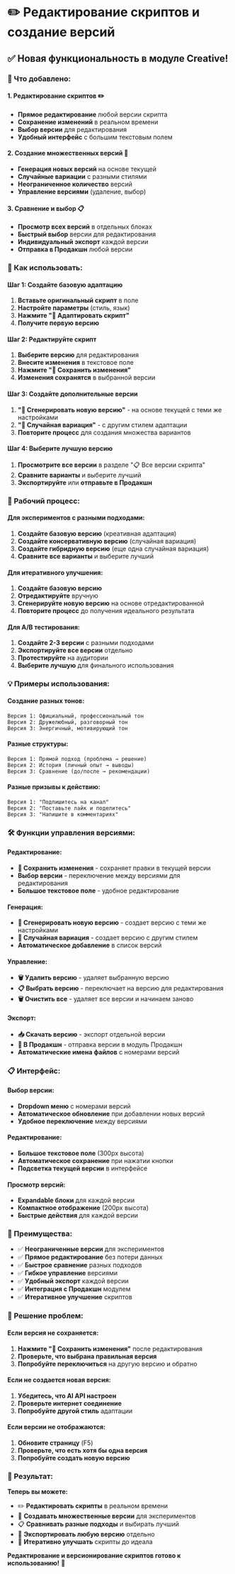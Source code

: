 # ✏️ Редактирование скриптов и создание версий

## ✅ Новая функциональность в модуле Creative!

### 🚀 Что добавлено:

#### **1. Редактирование скриптов** ✏️
- **Прямое редактирование** любой версии скрипта
- **Сохранение изменений** в реальном времени
- **Выбор версии** для редактирования
- **Удобный интерфейс** с большим текстовым полем

#### **2. Создание множественных версий** 🔄
- **Генерация новых версий** на основе текущей
- **Случайные вариации** с разными стилями
- **Неограниченное количество** версий
- **Управление версиями** (удаление, выбор)

#### **3. Сравнение и выбор** 📋
- **Просмотр всех версий** в отдельных блоках
- **Быстрый выбор** версии для редактирования
- **Индивидуальный экспорт** каждой версии
- **Отправка в Продакшн** любой версии

### 🎯 Как использовать:

#### **Шаг 1: Создайте базовую адаптацию**
1. **Вставьте оригинальный скрипт** в поле
2. **Настройте параметры** (стиль, язык)
3. **Нажмите "🎨 Адаптировать скрипт"**
4. **Получите первую версию**

#### **Шаг 2: Редактируйте скрипт**
1. **Выберите версию** для редактирования
2. **Внесите изменения** в текстовое поле
3. **Нажмите "💾 Сохранить изменения"**
4. **Изменения сохранятся** в выбранной версии

#### **Шаг 3: Создайте дополнительные версии**
1. **"🔄 Сгенерировать новую версию"** - на основе текущей с теми же настройками
2. **"🎲 Случайная вариация"** - с другим стилем адаптации
3. **Повторите процесс** для создания множества вариантов

#### **Шаг 4: Выберите лучшую версию**
1. **Просмотрите все версии** в разделе "📋 Все версии скрипта"
2. **Сравните варианты** и выберите лучший
3. **Экспортируйте** или **отправьте в Продакшн**

### 🔄 Рабочий процесс:

#### **Для экспериментов с разными подходами:**
1. **Создайте базовую версию** (креативная адаптация)
2. **Создайте консервативную версию** (случайная вариация)
3. **Создайте гибридную версию** (еще одна случайная вариация)
4. **Сравните все варианты** и выберите лучший

#### **Для итеративного улучшения:**
1. **Создайте базовую версию**
2. **Отредактируйте** вручную
3. **Сгенерируйте новую версию** на основе отредактированной
4. **Повторите процесс** до получения идеального результата

#### **Для A/B тестирования:**
1. **Создайте 2-3 версии** с разными подходами
2. **Экспортируйте все версии** отдельно
3. **Протестируйте** на аудитории
4. **Выберите лучшую** для финального использования

### 💡 Примеры использования:

#### **Создание разных тонов:**
```
Версия 1: Официальный, профессиональный тон
Версия 2: Дружелюбный, разговорный тон  
Версия 3: Энергичный, мотивирующий тон
```

#### **Разные структуры:**
```
Версия 1: Прямой подход (проблема → решение)
Версия 2: История (личный опыт → выводы)
Версия 3: Сравнение (до/после → рекомендации)
```

#### **Разные призывы к действию:**
```
Версия 1: "Подпишитесь на канал"
Версия 2: "Поставьте лайк и поделитесь"
Версия 3: "Напишите в комментариях"
```

### 🛠️ Функции управления версиями:

#### **Редактирование:**
- **💾 Сохранить изменения** - сохраняет правки в текущей версии
- **Выбор версии** - переключение между версиями для редактирования
- **Большое текстовое поле** - удобное редактирование

#### **Генерация:**
- **🔄 Сгенерировать новую версию** - создает версию с теми же настройками
- **🎲 Случайная вариация** - создает версию с другим стилем
- **Автоматическое добавление** в список версий

#### **Управление:**
- **🗑️ Удалить версию** - удаляет выбранную версию
- **📋 Выбрать версию** - переключает на версию для редактирования
- **🗑️ Очистить все** - удаляет все версии и начинаем заново

#### **Экспорт:**
- **📥 Скачать версию** - экспорт отдельной версии
- **💾 В Продакшн** - отправка версии в модуль Продакшн
- **Автоматические имена файлов** с номерами версий

### 📋 Интерфейс:

#### **Выбор версии:**
- **Dropdown меню** с номерами версий
- **Автоматическое обновление** при добавлении новых версий
- **Удобное переключение** между версиями

#### **Редактирование:**
- **Большое текстовое поле** (300px высота)
- **Автоматическое сохранение** при нажатии кнопки
- **Подсветка текущей версии** в интерфейсе

#### **Просмотр версий:**
- **Expandable блоки** для каждой версии
- **Компактное отображение** (200px высота)
- **Быстрые действия** для каждой версии

### 🎊 Преимущества:

- ✅ **Неограниченные версии** для экспериментов
- ✅ **Прямое редактирование** без потери данных
- ✅ **Быстрое сравнение** разных подходов
- ✅ **Гибкое управление** версиями
- ✅ **Удобный экспорт** каждой версии
- ✅ **Интеграция с Продакшн** модулем
- ✅ **Итеративное улучшение** скриптов

### 🔧 Решение проблем:

#### **Если версия не сохраняется:**
1. **Нажмите "💾 Сохранить изменения"** после редактирования
2. **Проверьте, что выбрана правильная версия**
3. **Попробуйте переключиться** на другую версию и обратно

#### **Если не создается новая версия:**
1. **Убедитесь, что AI API настроен**
2. **Проверьте интернет соединение**
3. **Попробуйте другой стиль** адаптации

#### **Если версии не отображаются:**
1. **Обновите страницу** (F5)
2. **Проверьте, что есть хотя бы одна версия**
3. **Попробуйте создать новую версию**

### 🚀 Результат:

**Теперь вы можете:**
- ✏️ **Редактировать скрипты** в реальном времени
- 🔄 **Создавать множественные версии** для экспериментов
- 📋 **Сравнивать разные подходы** и выбирать лучший
- 💾 **Экспортировать любую версию** отдельно
- 🎯 **Итеративно улучшать** скрипты до идеала

**Редактирование и версионирование скриптов готово к использованию!** 🎉







